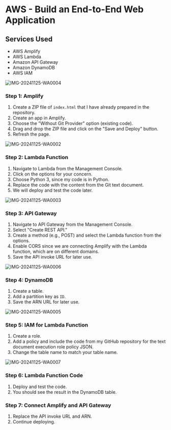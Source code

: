# AWS - Build an End-to-End Web Application

## Services Used
- AWS Amplify
- AWS Lambda
- Amazon API Gateway
- Amazon DynamoDB
- AWS IAM

![IMG-20241125-WA0004](https://github.com/user-attachments/assets/7dd3200a-e201-4e43-b943-4a4f7575e785)

### Step 1: Amplify
1. Create a ZIP file of `index.html` that I have already prepared in the repository.
2. Create an app in Amplify.
3. Choose the "Without Git Provider" option (existing code).
4. Drag and drop the ZIP file and click on the "Save and Deploy" button.
5. Refresh the page.

![IMG-20241125-WA0002](https://github.com/user-attachments/assets/51d562e3-86ac-4d66-b045-7eee985a2a64)

### Step 2: Lambda Function
1. Navigate to Lambda from the Management Console.
2. Click on the options for your concern.
3. Choose Python 3, since my code is in Python.
4. Replace the code with the content from the Git text document.
5. We will deploy and test the code later.

![IMG-20241125-WA0003](https://github.com/user-attachments/assets/5b302b46-ecdd-45e1-aa16-4c4c3eb75bda)

### Step 3: API Gateway
1. Navigate to API Gateway from the Management Console.
2. Select "Create REST API."
3. Create a method (e.g., POST) and select the Lambda function from the options.
4. Enable CORS since we are connecting Amplify with the Lambda function, which are on different domains.
5. Save the API invoke URL for later use.

![IMG-20241125-WA0006](https://github.com/user-attachments/assets/46208b4d-26bf-4057-82a4-6c4486173dc7)

### Step 4: DynamoDB
1. Create a table.
2. Add a partition key as `ID`.
3. Save the ARN URL for later use.

![IMG-20241125-WA0005](https://github.com/user-attachments/assets/a360ad02-28ec-4c68-9578-adcbc6ece4dd)

### Step 5: IAM for Lambda Function
1. Create a role.
2. Add a policy and include the code from my GitHub repository for the text document execution role policy JSON.
3. Change the table name to match your table name.

![IMG-20241125-WA0007](https://github.com/user-attachments/assets/66abd95e-52a9-4620-8ac9-c0f06c842cb0)

### Step 6: Lambda Function Code
1. Deploy and test the code.
2. You should see the result in the DynamoDB table.

### Step 7: Connect Amplify and API Gateway
1. Replace the API invoke URL and ARN.
2. Continue deploying.
